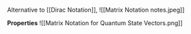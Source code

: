 Alternative to [[Dirac Notation]],
![[Matrix Notation notes.jpeg]]

**Properties**
![[Matrix Notation for Quantum State Vectors.png]]